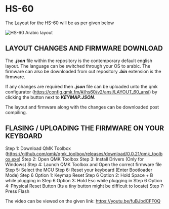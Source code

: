 # HS-60
The Layout for the HS-60 will be as per given below

![HS-60 Arabic layout](https://user-images.githubusercontent.com/84006123/124348362-1e875700-dc07-11eb-8362-a15b58cf5734.png)

## LAYOUT CHANGES AND FIRMWARE DOWNLOAD

The __*.json*__ file within the repository is the contemporary default english layout. The language can be switched through your OS to arabic.
The firmware can also be downloaded from out repository __*.bin*__ extension is the firmware.

If any changes are required then __*.json*__ file can be uploaded unto the qmk configurator (https://config.qmk.fm/#/hs60/v2/ansi/LAYOUT_60_ansi) by clicking the button next to __*KEYMAP.JSON*__.

The layout and firmware along with the changes can be downloaded post compiling.

## FLASING / UPLOADING THE FIRMWARE ON YOUR KEYBOARD

Step 1: Download QMK Toolbox (https://github.com/qmk/qmk_toolbox/releases/download/0.0.21/qmk_toolbox.exe)
Step 2: Open QMK Toolbox
Step 3: Install Drivers (Only for Windows)
Step 4: Launch QMK Toolbox and Open the correct firmware file
Step 5: Select the MCU
Step 6: Reset your keyboard (Enter Bootloader Mode)
   Step 6 Option 1: Keymap Reset
   Step 6 Option 2: Hold Space + B while plugging in
   Step 6 Option 3: Hold Esc while plugging in
   Step 6 Option 4: Physical Reset Button (Its a tiny button might be difficult to locate)
Step 7: Press Flash

The video can be viewed on the given link: https://youtu.be/fuBJbdCFF0Q
